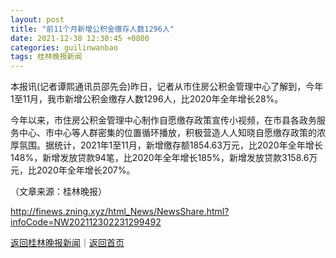 ```yaml
---
layout: post
title: "前11个月新增公积金缴存人数1296人"
date: 2021-12-30 12:30:45 +0800
categories: guilinwanbao
tags: 桂林晚报新闻
---
```

<p>本报讯(记者谭熙通讯员邵先会)昨日，记者从市住房公积金管理中心了解到，今年1至11月，我市新增公积金缴存人数1296人，比2020年全年增长28%。</p>
 <p>今年以来，市住房公积金管理中心制作自愿缴存政策宣传小视频，在市县各政务服务中心、市中心等人群密集的位置循环播放，积极营造人人知晓自愿缴存政策的浓厚氛围。据统计，2021年1至11月，新增缴存额1854.63万元，比2020年全年增长148%，新增发放贷款94笔，比2020年全年增长185%，新增发放贷款3158.6万元，比2020年全年增长207%。 </p><p class="em_media">（文章来源：桂林晚报）</p>

<http://finews.zning.xyz/html_News/NewsShare.html?infoCode=NW202112302231299492>

[返回桂林晚报新闻](//finews.withounder.com/category/guilinwanbao.html)｜[返回首页](//finews.withounder.com/)